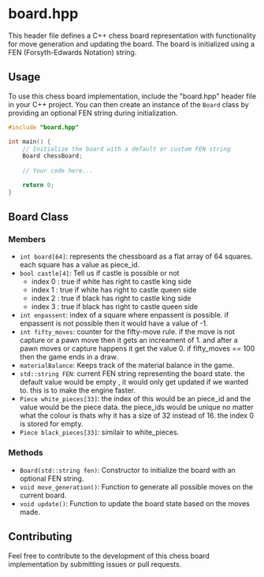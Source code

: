 # board.hpp

This header file defines a C++ chess board representation with functionality for move generation and updating the board. The board is initialized using a FEN (Forsyth-Edwards Notation) string.

## Usage

To use this chess board implementation, include the "board.hpp" header file in your C++ project. You can then create an instance of the `Board` class by providing an optional FEN string during initialization.

```cpp
#include "board.hpp"

int main() {
    // Initialize the board with a default or custom FEN string
    Board chessBoard;
    
    // Your code here...

    return 0;
}
```


## Board Class

### Members

* `int board[64]`: represents the chessboard as a flat array of 64 squares. each square has a value as piece_id.
* `bool castle[4]`: Tell us if castle is possible or not
    - index 0 : true if white has right to castle king side
    - index 1 : true if white has right to castle queen side
    - index 2 : true if black has right to castle king side
    - index 3 : true if black has right to castle queen side
* `int enpassent`: index of a square where enpassent is possible. if enpassent is not possible then it would have a value of -1.
* `int fifty_moves`: counter for the fifty-move rule. if the move is not capture or a pawn move then it gets an increament of 1. and after a pawn moves or capture happens it get the value 0. if fifty_moves == 100 then the game ends in a draw.
* `materialBalance`: Keeps track of the material balance in the game.
* `std::string FEN`: current FEN string representing the board state. the default value would be empty , it would only get updated if we wanted to. this is to make the engine faster.
* `Piece white_pieces[33]`: the index of this would be an piece_id and the value would be the piece data. the piece_ids would be unique no matter what the colour is thats why it has a size of 32 instead of 16. the index 0 is stored for empty.
* `Piece black_pieces[33]`: similair to white_pieces.

### Methods

* `Board(std::string fen)`: Constructor to initialize the board with an optional FEN string.
* `void move_generation()`: Function to generate all possible moves on the current board.
* `void update()`: Function to update the board state based on the moves made.

## Contributing

Feel free to contribute to the development of this chess board implementation by submitting issues or pull requests.